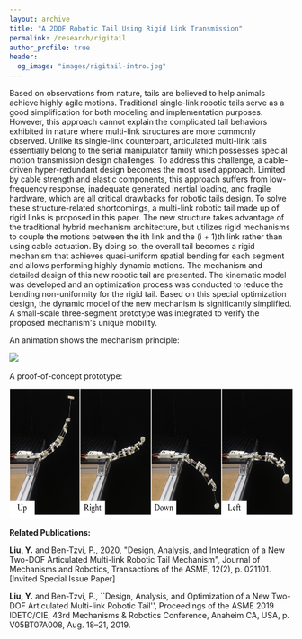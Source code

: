 ```yaml
---
layout: archive
title: "A 2DOF Robotic Tail Using Rigid Link Transmission"
permalink: /research/rigitail
author_profile: true
header:
  og_image: "images/rigitail-intro.jpg"
---
```


Based on observations from nature, tails are believed to help animals achieve highly agile motions. Traditional single-link robotic tails serve as a good simplification for both modeling and implementation purposes. However, this approach cannot explain the complicated tail behaviors exhibited in nature where multi-link structures are more commonly observed. Unlike its single-link counterpart, articulated multi-link tails essentially belong to the serial manipulator family which possesses special motion transmission design challenges. To address this challenge, a cable-driven hyper-redundant design becomes the most used approach. Limited by cable strength and elastic components, this approach suffers from low-frequency response, inadequate generated inertial loading, and fragile hardware, which are all critical drawbacks for robotic tails design. To solve these structure-related shortcomings, a multi-link robotic tail made up of rigid links is proposed in this paper. The new structure takes advantage of the traditional hybrid mechanism architecture, but utilizes rigid mechanisms to couple the motions between the ith link and the (i + 1)th link rather than using cable actuation. By doing so, the overall tail becomes a rigid mechanism that achieves quasi-uniform spatial bending for each segment and allows performing highly dynamic motions. The mechanism and detailed design of this new robotic tail are presented. The kinematic model was developed and an optimization process was conducted to reduce the bending non-uniformity for the rigid tail. Based on this special optimization design, the dynamic model of the new mechanism is significantly simplified. A small-scale three-segment prototype was integrated to verify the proposed mechanism's unique mobility.

An animation shows the mechanism principle: 

<img style="height:300px;" src="/images/rigitail.gif"/>

A proof-of-concept prototype:

<img style="height:230px;" src="/images/rigitail.jpg"/>

**Related Publications:**

**Liu, Y.** and Ben-Tzvi, P., 2020, "Design, Analysis, and Integration of a New Two-DOF Articulated Multi-link Robotic Tail Mechanism", Journal of Mechanisms and Robotics, Transactions of the ASME, 12(2), p. 021101. [Invited Special Issue Paper]

**Liu, Y.** and Ben-Tzvi, P., ``Design, Analysis, and Optimization of a New Two-DOF Articulated Multi-link Robotic Tail'', Proceedings of the ASME 2019 IDETC/CIE, 43rd Mechanisms & Robotics Conference, Anaheim CA, USA, p. V05BT07A008, Aug. 18–21, 2019.
